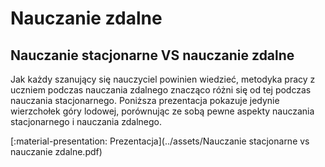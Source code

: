 # Nauczanie zdalne

## Nauczanie stacjonarne VS nauczanie zdalne

Jak każdy szanujący się nauczyciel powinien wiedzieć, metodyka pracy z uczniem podczas nauczania zdalnego znacząco różni się od tej podczas nauczania stacjonarnego. Poniższa prezentacja pokazuje jedynie wierzchołek góry lodowej, porównując ze sobą pewne aspekty nauczania stacjonarnego i nauczania zdalnego.

[:material-presentation: Prezentacja](../assets/Nauczanie stacjonarne vs nauczanie zdalne.pdf)
